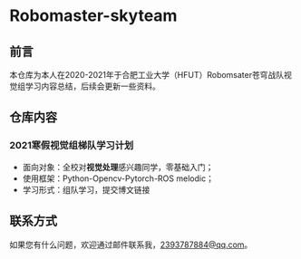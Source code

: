 # Robomaster-skyteam

## 前言

本仓库为本人在2020-2021年于合肥工业大学（HFUT）Robomsater苍穹战队视觉组学习内容总结，后续会更新一些资料。

## 仓库内容

### 2021寒假视觉组梯队学习计划

- 面向对象：全校对**视觉处理**感兴趣同学，零基础入门；
- 使用框架：Python-Opencv-Pytorch-ROS melodic；
- 学习形式：组队学习，提交博文链接

## 联系方式

如果您有什么问题，欢迎通过邮件联系我，[2393787884@qq.com](mailto:2393787884@qq.com)。
